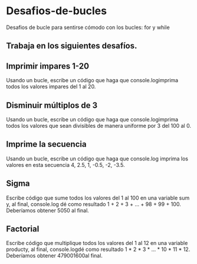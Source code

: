 # Desafios-de-bucles

Desafios de bucle para sentirse cómodo con los bucles: for y while

## Trabaja en los siguientes desafíos.

## Imprimir impares 1-20
Usando un bucle, escribe un código que haga que console.logimprima todos los valores impares del 1 al 20.

## Disminuir múltiplos de 3
Usando un bucle, escribe un código que haga que console.logimprima todos los valores que sean divisibles de manera uniforme por 3 del 100 al 0.

## Imprime la secuencia 
Usando un bucle, escribe un código que haga que console.log imprima los valores en esta secuencia  4, 2.5, 1, -0.5, -2, -3.5.

## Sigma 
Escribe código que sume todos los valores del 1 al 100 en una variable sum y, al final, console.log dé como resultado 1 + 2 + 3 + ... + 98 + 99 + 100. Deberíamos obtener 5050 al final.

## Factorial 
Escribe código que multiplique todos los valores del 1 al 12 en una variable producty, al final, console.logdé como resultado  1 * 2 * 3 * ... * 10 * 11 * 12. Deberíamos obtener  479001600al final.